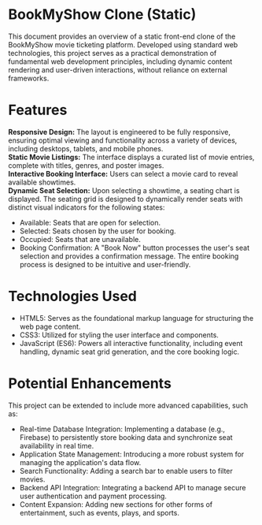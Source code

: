 # BookMyShow Clone (Static)
This document provides an overview of a static front-end clone of the BookMyShow movie ticketing platform. Developed using standard web technologies, this project serves as a practical demonstration of fundamental web development principles, including dynamic content rendering and user-driven interactions, without reliance on external frameworks.

# Features
**Responsive Design:** The layout is engineered to be fully responsive, ensuring optimal viewing and functionality across a variety of devices, including desktops, tablets, and mobile phones.  
**Static Movie Listings:** The interface displays a curated list of movie entries, complete with titles, genres, and poster images.  
**Interactive Booking Interface:** Users can select a movie card to reveal available showtimes.  
**Dynamic Seat Selection:** Upon selecting a showtime, a seating chart is displayed. The seating grid is designed to dynamically render seats with distinct visual indicators for the following states:  
- Available: Seats that are open for selection.
- Selected: Seats chosen by the user for booking.
- Occupied: Seats that are unavailable.
- Booking Confirmation: A "Book Now" button processes the user's seat selection and provides a confirmation message. The entire booking process is designed to be intuitive and user-friendly.

# Technologies Used
- HTML5: Serves as the foundational markup language for structuring the web page content.
- CSS3: Utilized for styling the user interface and components.
- JavaScript (ES6): Powers all interactive functionality, including event handling, dynamic seat grid generation, and the core booking logic.

# Potential Enhancements
This project can be extended to include more advanced capabilities, such as:
- Real-time Database Integration: Implementing a database (e.g., Firebase) to persistently store booking data and synchronize seat availability in real time.
- Application State Management: Introducing a more robust system for managing the application's data flow.
- Search Functionality: Adding a search bar to enable users to filter movies.
- Backend API Integration: Integrating a backend API to manage secure user authentication and payment processing.
- Content Expansion: Adding new sections for other forms of entertainment, such as events, plays, and sports.
